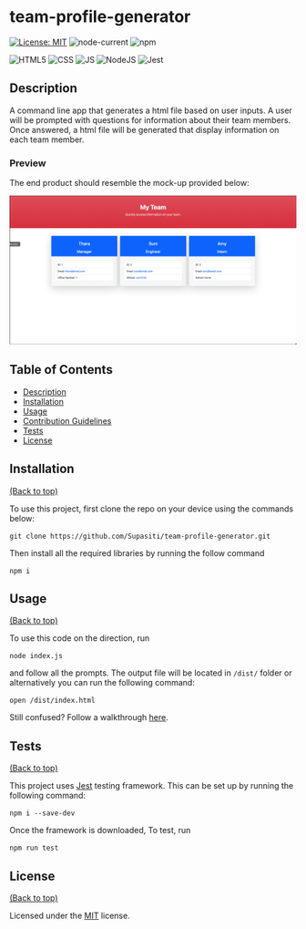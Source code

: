 # team-profile-generator

[![License: MIT](https://img.shields.io/badge/License-MIT-yellow.svg)](https://opensource.org/licenses/MIT)
![node-current](https://img.shields.io/node/v/inquirer)
![npm](https://img.shields.io/npm/v/jest)

![HTML5](https://img.shields.io/badge/HTML5-E34F26?style=for-the-badge&logo=html5&logoColor=white)
![CSS](https://img.shields.io/badge/CSS3-1572B6?style=for-the-badge&logo=css3&logoColor=white)
![JS](https://img.shields.io/badge/JavaScript-F7DF1E?style=for-the-badge&logo=javascript&logoColor=black)
![NodeJS](https://img.shields.io/badge/Node.js-43853D?style=for-the-badge&logo=node.js&logoColor=white)
![Jest](https://img.shields.io/badge/Jest-944058?style=for-the-badge&logo=jest&logoColor=white)


## <h2 id="description"> Description </h2>

A command line app that generates a html file based on user inputs. A user will be prompted
with questions for information about their team members. Once answered, a html file will be generated that display information on each team member.

### Preview

The end product should resemble the mock-up provided below:

[![team profile screenshot](./demo/screenshot.png)](https://youtu.be/myQuzvY8_Qw)


## <h2 id="table-of-contents"> Table of Contents </h2>

- [Description](#description)
- [Installation](#installation)
- [Usage](#usage)
- [Contribution Guidelines](#contribution)
- [Tests](#tests)
- [License](#license)


## <h2 id="installation"> Installation </h2>
[(Back to top)](#table-of-content)

To use this project, first clone the repo on your device using the commands below:

    git clone https://github.com/Supasiti/team-profile-generator.git

Then install all the required libraries by running the follow command

    npm i 


## <h2 id="usage"> Usage </h2>
[(Back to top)](#table-of-content)

To use this code on the direction, run

    node index.js

and follow all the prompts. The output file will be located in `/dist/` folder or alternatively you can run the following command:

    open /dist/index.html

Still confused? Follow a walkthrough [here](https://youtu.be/myQuzvY8_Qw).

## <h2 id="tests"> Tests </h2>
[(Back to top)](#table-of-content)

This project uses [Jest](https://jestjs.io) testing framework. This can be set up by running the following command:

    npm i --save-dev

Once the framework is downloaded, To test, run

    npm run test


## <h2 id="license"> License </h2>
[(Back to top)](#table-of-content)

Licensed under the [MIT](https://opensource.org/licenses/MIT) license.
